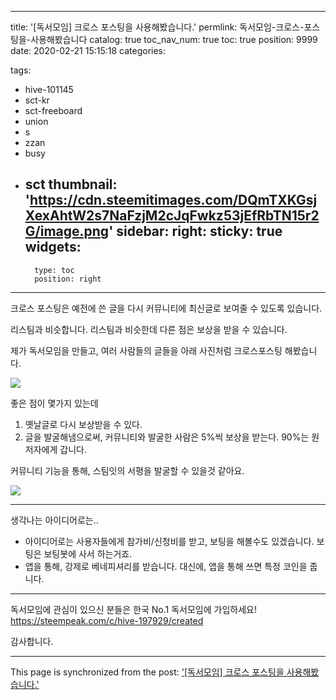 
---
title: '[독서모임] 크로스 포스팅을 사용해봤습니다.'
permlink: 독서모임-크로스-포스팅을-사용해봤습니다
catalog: true
toc_nav_num: true
toc: true
position: 9999
date: 2020-02-21 15:15:18
categories:

tags:
- hive-101145
- sct-kr
- sct-freeboard
- union
- s
- zzan
- busy
- sct
thumbnail: 'https://cdn.steemitimages.com/DQmTXKGsjXexAhtW2s7NaFzjM2cJqFwkz53jEfRbTN15r2G/image.png'
sidebar:
    right:
        sticky: true
widgets:
    -
        type: toc
        position: right
---


크로스 포스팅은 예전에 쓴 글을 다시 커뮤니티에 최신글로 보여줄 수 있도록 있습니다. 

리스팀과 비슷합니다. 리스팀과 비슷한데 다른 점은 보상을 받을 수 있습니다.

제가 독서모임을 만들고, 여러 사람들의 글들을 아래 사진처럼 크로스포스팅 해봤습니다. 


![](https://cdn.steemitimages.com/DQmTXKGsjXexAhtW2s7NaFzjM2cJqFwkz53jEfRbTN15r2G/image.png)

좋은 점이 몇가지 있는데

1. 옛날글로 다시 보상받을 수 있다.
2. 글을 발굴해냄으로써, 커뮤니티와 발굴한 사람은 5%씩 보상을 받는다. 
90%는 원저자에게 갑니다.


커뮤니티 기능을 통해, 스팀잇의 서평을 발굴할 수 있을것 같아요.

![](https://cdn.steemitimages.com/DQmehWfrJ2GUxWA3gSbnwt1t2ewv6g3sU7YMcwz42xC7bZj/image.png)

---

생각나는 아이디어로는..

* 아이디어로는 사용자들에게 참가비/신청비를 받고, 보팅을 해볼수도 있겠습니다. 보팅은 보팅봇에 사서 하는거죠.
* 앱을 통해, 강제로 베네피셔리를 받습니다. 대신에, 앱을 통해 쓰면 특정 코인을 줍니다.

---

독서모임에 관심이 있으신 분들은 
한국 No.1 독서모임에 가입하세요!
https://steempeak.com/c/hive-197929/created

감사합니다.

- - -

This page is synchronized from the post: ['[독서모임] 크로스 포스팅을 사용해봤습니다.'](https://steempeak.com/@jacobyu/6hqgcu)
